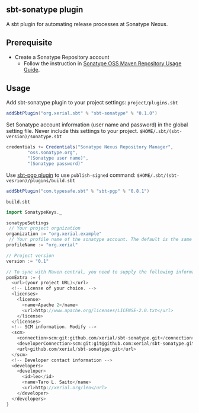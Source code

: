sbt-sonatype plugin
---

A sbt plugin for automating release processes at Sonatype Nexus.


## Prerequisite
 
 * Create a Sonatype Repository account
   * Follow the instruction in [Sonatype OSS Maven Repository Usage Guide](https://docs.sonatype.org/display/Repository/Sonatype+OSS+Maven+Repository+Usage+Guide).


## Usage

Add sbt-sonatype plugin to your project settings:
`project/plugins.sbt`
```scala
addSbtPlugin("org.xerial.sbt" % "sbt-sonatype" % "0.1.0")
```

Set Sonatype account information (user name and password) in the global setting file. Never include this settings to your project. 
`$HOME/.sbt/(sbt-version)/sonatype.sbt`

```scala
credentials += Credentials("Sonatype Nexus Repository Manager",
	    "oss.sonatype.org",
	    "(Sonatype user name)",
	    "(Sonatype password)"
```

Use [sbt-pgp plugin](http://www.scala-sbt.org/sbt-pgp/) to use `publish-signed` command:
`$HOME/.sbt/(sbt-vesrion)/plugins/build.sbt`

```scala
addSbtPlugin("com.typesafe.sbt" % "sbt-pgp" % "0.8.1")
```



`build.sbt`

```scala
import SonatypeKeys._

sonatypeSettings
 // Your project orgnization
organization := "org.xerial.example" 
 // Your profile name of the sonatype account. The default is the same with the organization 
profileName := "org.xerial" 

// Project version
version := "0.1" 

// To sync with Maven central, you need to supply the following information:
pomExtra := {
  <url>(your project URL)</url>
  <!-- License of your choice. -->
  <licenses>
    <license>
      <name>Apache 2</name>
      <url>http://www.apache.org/licenses/LICENSE-2.0.txt</url>
    </license>
  </licenses>
  <!-- SCM information. Modify -->
  <scm>
    <connection>scm:git:github.com/xerial/sbt-sonatype.git</connection>
    <developerConnection>scm:git:git@github.com:xerial/sbt-sonatype.git</developerConnection>
    <url>github.com/xerial/sbt-sonatype.git</url>
  </scm>
  <!-- Developer contact information -->
  <developers>
    <developer>
      <id>leo</id>
      <name>Taro L. Saito</name>
      <url>http://xerial.org/leo</url>
    </developer>
  </developers>
}
```


